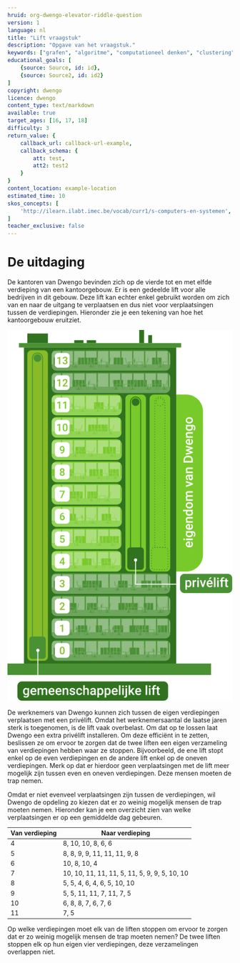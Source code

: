 ```yaml
---
hruid: org-dwengo-elevator-riddle-question
version: 1
language: nl
title: "Lift vraagstuk"
description: "Opgave van het vraagstuk."
keywords: ["grafen", "algoritme", "computationeel denken", "clustering"]
educational_goals: [
    {source: Source, id: id}, 
    {source: Source2, id: id2}
]
copyright: dwengo
licence: dwengo
content_type: text/markdown
available: true
target_ages: [16, 17, 18]
difficulty: 3
return_value: {
    callback_url: callback-url-example,
    callback_schema: {
        att: test,
        att2: test2
    }
}
content_location: example-location
estimated_time: 10
skos_concepts: [
    'http://ilearn.ilabt.imec.be/vocab/curr1/s-computers-en-systemen', 
]
teacher_exclusive: false
---
```


# De uitdaging
De kantoren van Dwengo bevinden zich op de vierde tot en met elfde verdieping van een kantoorgebouw. Er is een gedeelde lift voor alle bedrijven in dit gebouw. Deze lift kan echter enkel gebruikt worden om zich van en naar de uitgang te verplaatsen en dus niet voor verplaatsingen tussen de verdiepingen. Hieronder zie je een tekening van hoe het kantoorgebouw eruitziet.

![Een tekening van een kantoorgebouw waarin Dwengo zes verdiepingen heeft die verbonden zijn met een privélift](embed/M026_Kantoorgebouw.svg)

De werknemers van Dwengo kunnen zich tussen de eigen verdiepingen verplaatsen met een privélift. Omdat het werknemersaantal de laatse jaren sterk is toegenomen, is de lift vaak overbelast. Om dat op te lossen laat Dwengo een extra privélift installeren. Om deze efficiënt in te zetten, beslissen ze om ervoor te zorgen dat de twee liften een eigen verzameling van verdiepingen hebben waar ze stoppen. Bijvoorbeeld, de ene lift stopt enkel op de even verdiepingen en de andere lift enkel op de oneven verdiepingen. Merk op dat er hierdoor geen verplaatsingen met de lift meer mogelijk zijn tussen even en oneven verdiepingen. Deze mensen moeten de trap nemen.

Omdat er niet evenveel verplaatsingen zijn tussen de verdiepingen, wil Dwengo de opdeling zo kiezen dat er zo weinig mogelijk mensen de trap moeten nemen. Hieronder kan je een overzicht zien van welke verplaatsingen er op een gemiddelde dag gebeuren.

| Van verdieping      | Naar verdieping |
| ----------- | ----------- |
| 4      | 8, 10, 10, 8, 6, 6        |
| 5   | 8, 8, 9, 9, 11, 11, 11, 9, 8         |
| 6   | 10, 8, 10, 4         |
| 7   | 10, 10, 11, 11, 11, 5, 11, 5, 9, 9, 5, 10, 10         |
| 8   | 5, 5, 4, 6, 4, 6, 5, 10, 10         |
| 9   | 5, 5, 11, 11, 7, 11, 7, 5         |
| 10   | 6, 8, 8, 7, 6, 7, 6         |
| 11   | 7, 5         |

Op welke verdiepingen moet elk van de liften stoppen om ervoor te zorgen dat er zo weinig mogelijk mensen de trap moeten nemen? De twee liften stoppen elk op hun eigen vier verdiepingen, deze verzamelingen overlappen niet.

